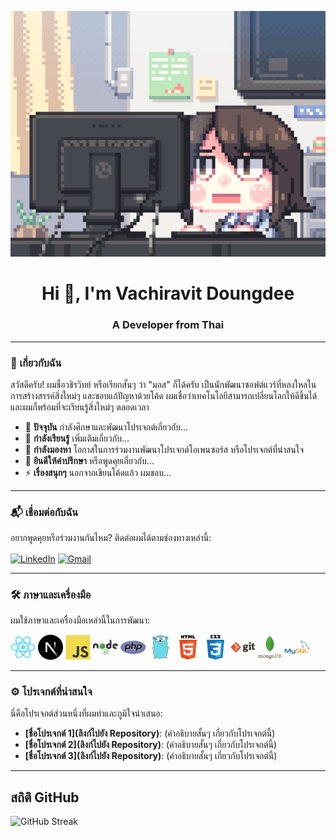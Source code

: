 <p align="center">
  <img src="./images/header.gif" alt="Vachiravit Doungdee Header GIF" width="700"/>
</p>
<h1 align="center">Hi 👋, I'm Vachiravit Doungdee</h1>
<h3 align="center"><b>A Developer from Thai</b></h3>

---

### 🚀 เกี่ยวกับฉัน

สวัสดีครับ! ผมชื่อวชิรวิทย์ หรือเรียกสั้นๆ ว่า "มอส" ก็ได้ครับ เป็นนักพัฒนาซอฟต์แวร์ที่หลงใหลในการสร้างสรรค์สิ่งใหม่ๆ และชอบแก้ปัญหาด้วยโค้ด ผมเชื่อว่าเทคโนโลยีสามารถเปลี่ยนโลกให้ดีขึ้นได้ และผมก็พร้อมที่จะเรียนรู้สิ่งใหม่ๆ ตลอดเวลา

- 🔭 **ปัจจุบัน** กำลังศึกษาและพัฒนาโปรเจกต์เกี่ยวกับ...
- 🌱 **กำลังเรียนรู้** เพิ่มเติมเกี่ยวกับ...
- 👯 **กำลังมองหา** โอกาสในการร่วมงานพัฒนาโปรเจกต์โอเพนซอร์ส หรือโปรเจกต์ที่น่าสนใจ
- 💬 **ยินดีให้คำปรึกษา** หรือพูดคุยเกี่ยวกับ...
- ⚡ **เรื่องสนุกๆ** นอกจากเขียนโค้ดแล้ว ผมชอบ...

---

### 📬 เชื่อมต่อกับฉัน

อยากพูดคุยหรือร่วมงานกันไหม? ติดต่อผมได้ตามช่องทางเหล่านี้:

<p align="left">
<a href="https://www.linkedin.com/in/ชื่อโปรไฟล์ของคุณ/" target="blank"><img align="center" src="https://raw.githubusercontent.com/rahuldkjain/github-profile-readme-generator/master/src/images/icons/Social/linked-in-alt.svg" alt="LinkedIn" height="30" width="40" /></a>
<a href="mailto:อีเมลของคุณ@gmail.com" target="blank"><img align="center" src="https://img.shields.io/badge/Gmail-D14836?style=for-the-badge&logo=gmail&logoColor=white" alt="Gmail" height="30" /></a>

---

### 🛠️ ภาษาและเครื่องมือ

ผมใช้ภาษาและเครื่องมือเหล่านี้ในการพัฒนา:

<p align="left">
    <img src="https://github.com/devicons/devicon/blob/master/icons/react/react-original.svg" alt="react" width="40" height="40"/>
    <img src="https://raw.githubusercontent.com/devicons/devicon/master/icons/nextjs/nextjs-original.svg" alt="nextjs" width="40" height="40"/>
    <img src="https://raw.githubusercontent.com/devicons/devicon/master/icons/javascript/javascript-original.svg" alt="javascript" width="40" height="40"/>
    <img src="https://raw.githubusercontent.com/devicons/devicon/master/icons/nodejs/nodejs-original-wordmark.svg" alt="nodejs" width="40" height="40"/>
    <img src="https://raw.githubusercontent.com/devicons/devicon/master/icons/php/php-original.svg" alt="php" width="40" height="40"/>
    <img src="https://raw.githubusercontent.com/devicons/devicon/master/icons/go/go-original.svg" alt="go" width="40" height="40"/>
    <img src="https://raw.githubusercontent.com/devicons/devicon/master/icons/html5/html5-original-wordmark.svg" alt="html5" width="40" height="40"/>
    <img src="https://raw.githubusercontent.com/devicons/devicon/master/icons/css3/css3-original-wordmark.svg" alt="css3" width="40" height="40"/>
    <img src="https://raw.githubusercontent.com/devicons/devicon/master/icons/git/git-original-wordmark.svg" alt="git" width="40" height="40"/>
    <img src="https://raw.githubusercontent.com/devicons/devicon/master/icons/mongodb/mongodb-original-wordmark.svg" alt="mongodb" width="40" height="40"/>
    <img src="https://raw.githubusercontent.com/devicons/devicon/master/icons/mysql/mysql-original-wordmark.svg" alt="mysql" width="40" height="40"/>
</p>

---

### ⚙️ โปรเจกต์ที่น่าสนใจ

นี่คือโปรเจกต์ส่วนหนึ่งที่ผมทำและภูมิใจนำเสนอ:

- **[ชื่อโปรเจกต์ 1](ลิงก์ไปยัง Repository)**: (คำอธิบายสั้นๆ เกี่ยวกับโปรเจกต์นี้)
- **[ชื่อโปรเจกต์ 2](ลิงก์ไปยัง Repository)**: (คำอธิบายสั้นๆ เกี่ยวกับโปรเจกต์นี้)
- **[ชื่อโปรเจกต์ 3](ลิงก์ไปยัง Repository)**: (คำอธิบายสั้นๆ เกี่ยวกับโปรเจกต์นี้)

---

<h2 align="left">สถิติ GitHub</h2>

<p><img src="https://streak-stats.demolab.com?user=Mosquito5142&theme=dark&locale=th&short_numbers=true" alt="GitHub Streak" alt="VachiravitDoungdee" /></p>
